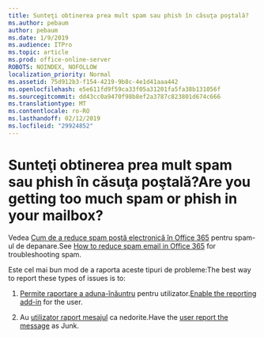 ```yaml
---
title: Sunteţi obtinerea prea mult spam sau phish în căsuţa poştală?
ms.author: pebaum
author: pebaum
ms.date: 1/9/2019
ms.audience: ITPro
ms.topic: article
ms.prod: office-online-server
ROBOTS: NOINDEX, NOFOLLOW
localization_priority: Normal
ms.assetid: 75d912b3-f154-4219-9b8c-4e1d41aaa442
ms.openlocfilehash: e5e611fd9f59ca33f05a31201fa5fa38b131056f
ms.sourcegitcommit: dd43cc0a9470f98b8ef2a3787c823801d674c666
ms.translationtype: MT
ms.contentlocale: ro-RO
ms.lasthandoff: 02/12/2019
ms.locfileid: "29924852"
---
```

# <a name="are-you-getting-too-much-spam-or-phish-in-your-mailbox"></a><span data-ttu-id="f0970-102">Sunteţi obtinerea prea mult spam sau phish în căsuţa poştală?</span><span class="sxs-lookup"><span data-stu-id="f0970-102">Are you getting too much spam or phish in your mailbox?</span></span>

<span data-ttu-id="f0970-103">Vedea [Cum de a reduce spam poştă electronică în Office 365](https://docs.microsoft.com/office365/securitycompliance/reduce-spam-email) pentru spam-ul de depanare.</span><span class="sxs-lookup"><span data-stu-id="f0970-103">See [How to reduce spam email in Office 365](https://docs.microsoft.com/office365/securitycompliance/reduce-spam-email) for troubleshooting spam.</span></span> 
  
<span data-ttu-id="f0970-104">Este cel mai bun mod de a raporta aceste tipuri de probleme:</span><span class="sxs-lookup"><span data-stu-id="f0970-104">The best way to report these types of issues is to:</span></span> 
  
1. <span data-ttu-id="f0970-105">[Permite raportare a aduna-înăuntru](https://docs.microsoft.com/office365/securitycompliance/enable-the-report-message-add-in) pentru utilizator.</span><span class="sxs-lookup"><span data-stu-id="f0970-105">[Enable the reporting add-in](https://docs.microsoft.com/office365/securitycompliance/enable-the-report-message-add-in) for the user.</span></span> 
    
2. <span data-ttu-id="f0970-106">Au [utilizator raport mesajul](https://support.office.com/article/b5caa9f1-cdf3-4443-af8c-ff724ea719d2) ca nedorite.</span><span class="sxs-lookup"><span data-stu-id="f0970-106">Have the [user report the message](https://support.office.com/article/b5caa9f1-cdf3-4443-af8c-ff724ea719d2) as Junk.</span></span> 
    

